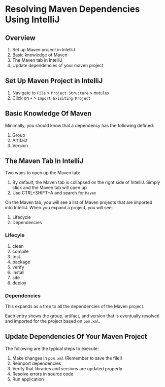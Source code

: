 
# Resolving Maven Dependencies Using IntelliJ

## Overview

1. Set up Maven project in IntelliJ
1. Basic knowledge of Maven
1. The Maven tab in IntelliJ 
1. Update dependencies of your maven project

## Set Up Maven Project in IntelliJ

1. Navigate to `File` > `Project Structure` > `Modules`
1. Click on `+` > `Import Exisiting Project`

## Basic Knowledge Of Maven

Minimally, you should know that a dependency has the following defined:

1. Group
1. Artifact
1. Version

## The Maven Tab In IntelliJ

Two ways to open up the Maven tab:

1. By default, the Maven tab is collapsed on the right side of IntelliJ. Simply click and the Maven tab will open up
1. Use CTRL+SHIFT+A and search for `Maven`

On the Maven tab, you will see a list of Maven projects that are imported into IntelliJ. When you expand a project, you will see:

1. Lifecycle
1. Dependencies

### Lifecyle

1. clean
1. compile
1. test
1. package
1. verify
1. install
1. site 
1. deploy

### Dependencies

This expands as a tree to all the dependencies of the Maven project.

Each entry shows the group, artifact, and version that is eventually resolved and imported for the project based on `pom.xml`.

## Update Dependencies Of Your Maven Project

The following are the typical steps to execute:

1. Make changes in `pom.xml` (Remember to save the file!)
1. Reimport dependencies
1. Verify that libraries and versions are updated properly
1. Resolve errors in source code 
1. Run application
